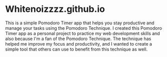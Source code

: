 # Whitenoizzzz.github.io
This is a simple Pomodoro Timer app that helps you stay productive and manage your tasks using the Pomodoro Technique.
I created this Pomodoro Timer app as a personal project to practice my web development skills and also because I'm a fan of the Pomodoro Technique. The technique has helped me improve my focus and productivity, and I wanted to create a simple tool that others can use to benefit from this technique as well.
